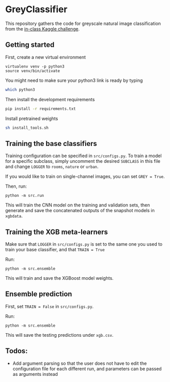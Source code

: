 # GreyClassifier
This repository gathers the code for greyscale natural image classification from the [in-class Kaggle challenge](https://www.kaggle.com/c/cs-ioc5008-hw1).

## Getting started

First, create a new virtual environment

```
virtualenv venv -p python3
source venv/bin/activate
```

You might need to make sure your python3 link is ready by typing

```bash
which python3
```

Then install the development requirements

```bash
pip install -r requirements.txt
```

Install pretrained weights 
```bash
sh install_tools.sh
```

## Training the base classifiers
Training configuration can be specified in `src/configs.py`. 
To train a model for a specific subclass, simply uncomment the desired `SUBCLASS` in this file and change `LOGGER` to `rooms`,
`nature` or `urban`.

If you would like to train on single-channel images, you can set `GREY = True`.

Then, run:
```
python -m src.run
```

This will train the CNN model on the training and validation sets, then generate and save the concatenated outputs of the snapshot models in `xgbdata`.

## Training the XGB meta-learners
Make sure that `LOGGER` in `src/configs.py` is set to the same one you used to train your base classifier, and that `TRAIN = True`

Run:
```
python -m src.ensemble
```
This will train and save the XGBoost model weights.

## Ensemble prediction

First, set `TRAIN = False` in `src/configs.py`. 

Run:
```
python -m src.ensemble
```

This will save the testing predictions under `xgb.csv`.

## Todos:

- Add argument parsing so that the user does not have to edit the configuration file for each different run, and parameters can be passed as arguments instead